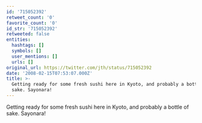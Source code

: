 ```yaml
---
id: '715052392'
retweet_count: '0'
favorite_count: '0'
id_str: '715052392'
retweeted: false
entities:
  hashtags: []
  symbols: []
  user_mentions: []
  urls: []
original_url: https://twitter.com/jth/status/715052392
date: '2008-02-15T07:53:07.000Z'
title: >-
  Getting ready for some fresh sushi here in Kyoto, and probably a bottle of
  sake. Sayonara!
---
```


Getting ready for some fresh sushi here in Kyoto, and probably a bottle of sake. Sayonara!